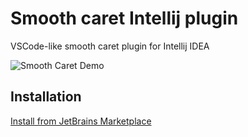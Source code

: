 # Smooth caret Intellij plugin
VSCode-like smooth caret plugin for Intellij IDEA

![Smooth Caret Demo](https://github.com/TheTeaParty/intellij-smooth-caret/blob/main/images/example.gif?raw=true)

## Installation
[Install from JetBrains Marketplace](https://plugins.jetbrains.com/plugin/26838-smoothcaret/edit)

